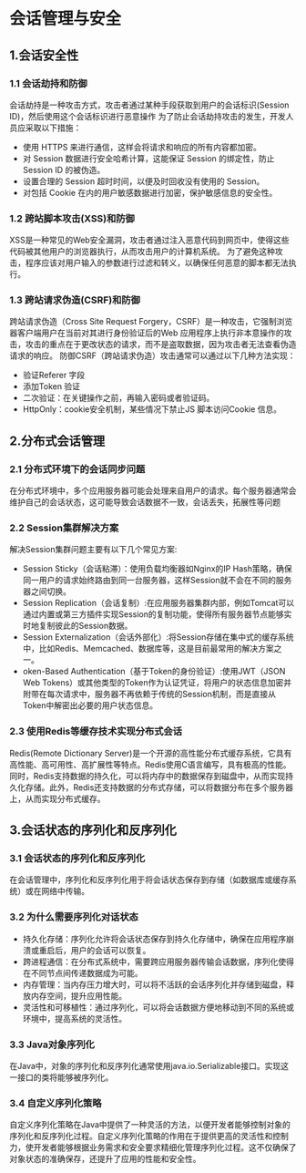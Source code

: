 # 会话管理与安全

## 1.会话安全性
### 1.1 会话劫持和防御
会话劫持是一种攻击方式，攻击者通过某种手段获取到用户的会话标识(Session ID)，然后使用这个会话标识进行恶意操作
为了防止会话劫持攻击的发生，开发人员应采取以下措施：
- 使用 HTTPS 来进行通信，这样会将请求和响应的所有内容都加密。
- 对 Session 数据进行安全哈希计算，这能保证 Session 的绑定性，防止 Session ID 的被伪造。
- 设置合理的 Session 超时时间，以便及时回收没有使用的 Session。
- 对包括 Cookie 在内的用户敏感数据进行加密，保护敏感信息的安全性。

### 1.2 跨站脚本攻击(XSS)和防御
XSS是一种常见的Web安全漏洞，攻击者通过注入恶意代码到网页中，使得这些代码被其他用户的浏览器执行，从而攻击用户的计算机系统。
为了避免这种攻击，程序应该对用户输入的参数进行过滤和转义，以确保任何恶意的脚本都无法执行。

### 1.3 跨站请求伪造(CSRF)和防御
跨站请求伪造（Cross Site Request Forgery，CSRF）是一种攻击，它强制浏览器客户端用户在当前对其进行身份验证后的Web 应用程序上执行非本意操作的攻击，攻击的重点在于更改状态的请求，而不是盗取数据，因为攻击者无法查看伪造请求的响应。
防御CSRF（跨站请求伪造）攻击通常可以通过以下几种方法实现：
- 验证Referer 字段
- 添加Token 验证
- 二次验证：在关键操作之前，再输入密码或者验证码。
- HttpOnly：cookie安全机制，某些情况下禁止JS 脚本访问Cookie 信息。


## 2.分布式会话管理
### 2.1 分布式环境下的会话同步问题
在分布式环境中，多个应用服务器可能会处理来自用户的请求。每个服务器通常会维护自己的会话状态，这可能导致会话数据不一致，会话丢失，拓展性等问题

### 2.2 Session集群解决方案
解决Session集群问题主要有以下几个常见方案:
- Session Sticky（会话粘滞）：使用负载均衡器如Nginx的IP Hash策略，确保同一用户的请求始终路由到同一台服务器，这样Session就不会在不同的服务器之间切换。
- Session Replication（会话复制）:在应用服务器集群内部，例如Tomcat可以通过内置或第三方插件实现Session的复制功能，使得所有服务器节点能够实时地复制彼此的Session数据。
- Session Externalization（会话外部化）:将Session存储在集中式的缓存系统中，比如Redis、Memcached、数据库等，这是目前最常用的解决方案之一。
- oken-Based Authentication（基于Token的身份验证）:使用JWT（JSON Web Tokens）或其他类型的Token作为认证凭证，将用户的状态信息加密并附带在每次请求中，服务器不再依赖于传统的Session机制，而是直接从Token中解密出必要的用户状态信息。

### 2.3 使用Redis等缓存技术实现分布式会话
Redis(Remote Dictionary Server)是一个开源的高性能分布式缓存系统，它具有高性能、高可用性、高扩展性等特点。Redis使用C语言编写，具有极高的性能。同时，Redis支持数据的持久化，可以将内存中的数据保存到磁盘中，从而实现持久化存储。此外，Redis还支持数据的分布式存储，可以将数据分布在多个服务器上，从而实现分布式缓存。


## 3.会话状态的序列化和反序列化
### 3.1 会话状态的序列化和反序列化
在会话管理中，序列化和反序列化用于将会话状态保存到存储（如数据库或缓存系统）或在网络中传输。

### 3.2 为什么需要序列化对话状态
- 持久化存储：序列化允许将会话状态保存到持久化存储中，确保在应用程序崩溃或重启后，用户的会话可以恢复。
- 跨进程通信：在分布式系统中，需要跨应用服务器传输会话数据，序列化使得在不同节点间传递数据成为可能。
- 内存管理：当内存压力增大时，可以将不活跃的会话序列化并存储到磁盘，释放内存空间，提升应用性能。
- 灵活性和可移植性：通过序列化，可以将会话数据方便地移动到不同的系统或环境中，提高系统的灵活性。

### 3.3 Java对象序列化
在Java中，对象的序列化和反序列化通常使用java.io.Serializable接口。实现这一接口的类将能够被序列化。

### 3.4 自定义序列化策略
自定义序列化策略在Java中提供了一种灵活的方法，以便开发者能够控制对象的序列化和反序列化过程。自定义序列化策略的作用在于提供更高的灵活性和控制力，使开发者能够根据业务需求和安全要求精细化管理序列化过程。这不仅确保了对象状态的准确保存，还提升了应用的性能和安全性。